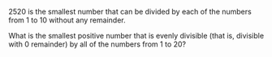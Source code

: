 2520 is the smallest number that can be divided by each of the numbers from 1 to 10 without any remainder.

What is the smallest positive number that is evenly divisible (that is, divisible with 0 remainder) by all of the numbers from 1 to 20?
